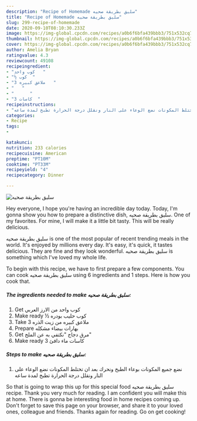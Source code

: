 ```yaml
---
description: "Recipe of Homemade سليق بطريقة صحيه"
title: "Recipe of Homemade سليق بطريقة صحيه"
slug: 299-recipe-of-homemade
date: 2020-09-10T08:10:30.233Z
image: https://img-global.cpcdn.com/recipes/a0b6f6bfa439bbb3/751x532cq70/الصورة-الرئيسية-لوصفةسليق-بطريقة-صحيه.jpg
thumbnail: https://img-global.cpcdn.com/recipes/a0b6f6bfa439bbb3/751x532cq70/الصورة-الرئيسية-لوصفةسليق-بطريقة-صحيه.jpg
cover: https://img-global.cpcdn.com/recipes/a0b6f6bfa439bbb3/751x532cq70/الصورة-الرئيسية-لوصفةسليق-بطريقة-صحيه.jpg
author: Amelia Bryan
ratingvalue: 4.3
reviewcount: 49108
recipeingredient:
- "كوب واحد   "
- "½ كوب  "
- "3 ملاعق كبيره   "
- "   "
- "      "
- "3 كاسات  "
recipeinstructions:
- "نضع جميع المكونات بوعاء الطبخ ونحرك بعد ان تختلط المكونات نضع الوعاء على النار ونقلل درجة الحرارة تطبخ لمدة ساعه"
categories:
- Recipe
tags:
- 

katakunci:  
nutrition: 233 calories
recipecuisine: American
preptime: "PT10M"
cooktime: "PT33M"
recipeyield: "4"
recipecategory: Dinner

---
```



![سليق بطريقة صحيه](https://img-global.cpcdn.com/recipes/a0b6f6bfa439bbb3/751x532cq70/الصورة-الرئيسية-لوصفةسليق-بطريقة-صحيه.jpg)

Hey everyone, I hope you're having an incredible day today. Today, I'm gonna show you how to prepare a distinctive dish, سليق بطريقة صحيه. One of my favorites. For mine, I will make it a little bit tasty. This will be really delicious.



سليق بطريقة صحيه is one of the most popular of recent trending meals in the world. It's enjoyed by millions every day. It's easy, it's quick, it tastes delicious. They are fine and they look wonderful. سليق بطريقة صحيه is something which I've loved my whole life.


To begin with this recipe, we have to first prepare a few components. You can cook سليق بطريقة صحيه using 6 ingredients and 1 steps. Here is how you cook that.

<!--inarticleads1-->

##### The ingredients needed to make سليق بطريقة صحيه:

1. Get كوب واحد من الارز العربي
1. Make ready ½ كوب حليب بودره
1. Take 3 ملاعق كبيره من زيت الذره
1. Prepare  بهارات بيضاء مشكله
1. Get  مرق دجاج &#34;نكتفي به عن الملح&#34;
1. Make ready 3 كاسات ماء دافئ




<!--inarticleads2-->

##### Steps to make سليق بطريقة صحيه:

1. نضع جميع المكونات بوعاء الطبخ ونحرك بعد ان تختلط المكونات نضع الوعاء على النار ونقلل درجة الحرارة تطبخ لمدة ساعه




So that is going to wrap this up for this special food سليق بطريقة صحيه recipe. Thank you very much for reading. I am confident you will make this at home. There is gonna be interesting food in home recipes coming up. Don't forget to save this page on your browser, and share it to your loved ones, colleague and friends. Thanks again for reading. Go on get cooking!

